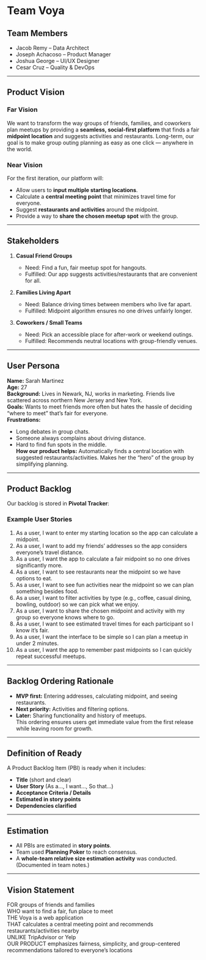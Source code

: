 # Team Voya

## Team Members
- Jacob Remy – Data Architect  
- Joseph Achacoso – Product Manager  
- Joshua George – UI/UX Designer  
- Cesar Cruz – Quality & DevOps  

---

## Product Vision

### Far Vision
We want to transform the way groups of friends, families, and coworkers plan meetups by providing a **seamless, social-first platform** that finds a fair **midpoint location** and suggests activities and restaurants. Long-term, our goal is to make group outing planning as easy as one click — anywhere in the world.

### Near Vision
For the first iteration, our platform will:
- Allow users to **input multiple starting locations**.
- Calculate a **central meeting point** that minimizes travel time for everyone.
- Suggest **restaurants and activities** around the midpoint.
- Provide a way to **share the chosen meetup spot** with the group.

---

## Stakeholders
1. **Casual Friend Groups**  
   - Need: Find a fun, fair meetup spot for hangouts.  
   - Fulfilled: Our app suggests activities/restaurants that are convenient for all.  

2. **Families Living Apart**  
   - Need: Balance driving times between members who live far apart.  
   - Fulfilled: Midpoint algorithm ensures no one drives unfairly longer.  

3. **Coworkers / Small Teams**  
   - Need: Pick an accessible place for after-work or weekend outings.  
   - Fulfilled: Recommends neutral locations with group-friendly venues.  

---

## User Persona
**Name:** Sarah Martinez  
**Age:** 27  
**Background:** Lives in Newark, NJ, works in marketing. Friends live scattered across northern New Jersey and New York.  
**Goals:** Wants to meet friends more often but hates the hassle of deciding “where to meet” that’s fair for everyone.  
**Frustrations:**  
- Long debates in group chats.  
- Someone always complains about driving distance.  
- Hard to find fun spots in the middle.  
**How our product helps:** Automatically finds a central location with suggested restaurants/activities. Makes her the “hero” of the group by simplifying planning.  

---

## Product Backlog
Our backlog is stored in **Pivotal Tracker**:


### Example User Stories
1. As a user, I want to enter my starting location so the app can calculate a midpoint.  
2. As a user, I want to add my friends’ addresses so the app considers everyone’s travel distance.  
3. As a user, I want the app to calculate a fair midpoint so no one drives significantly more.  
4. As a user, I want to see restaurants near the midpoint so we have options to eat.  
5. As a user, I want to see fun activities near the midpoint so we can plan something besides food.  
6. As a user, I want to filter activities by type (e.g., coffee, casual dining, bowling, outdoor) so we can pick what we enjoy.  
7. As a user, I want to share the chosen midpoint and activity with my group so everyone knows where to go.  
8. As a user, I want to see estimated travel times for each participant so I know it’s fair.  
9. As a user, I want the interface to be simple so I can plan a meetup in under 2 minutes.  
10. As a user, I want the app to remember past midpoints so I can quickly repeat successful meetups.  

---

## Backlog Ordering Rationale
- **MVP first:** Entering addresses, calculating midpoint, and seeing restaurants.  
- **Next priority:** Activities and filtering options.  
- **Later:** Sharing functionality and history of meetups.  
This ordering ensures users get immediate value from the first release while leaving room for growth.  

---

## Definition of Ready
A Product Backlog Item (PBI) is ready when it includes:
- **Title** (short and clear)  
- **User Story** (As a…, I want…, So that…)  
- **Acceptance Criteria / Details**  
- **Estimated in story points**  
- **Dependencies clarified**  

---

## Estimation
- All PBIs are estimated in **story points**.  
- Team used **Planning Poker** to reach consensus.  
- A **whole-team relative size estimation activity** was conducted. (Documented in team notes.)  

---

## Vision Statement
FOR groups of friends and families  
WHO want to find a fair, fun place to meet  
THE Voya is a web application  
THAT calculates a central meeting point and recommends restaurants/activities nearby  
UNLIKE TripAdvisor or Yelp  
OUR PRODUCT emphasizes fairness, simplicity, and group-centered recommendations tailored to everyone’s locations  
